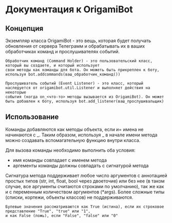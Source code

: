 # Документация к OrigamiBot


## Концепция


Экземпляр класса OrigamiBot - это вещь, которая будет получать обновления от сервера Телеграмм и обрабатывать их
в ваших обработчиках команд и прослушивателях событий.
    
    Обработчик команд (Command Holder) - это пользовательский класс, который вы создаете, и который использует
    свои методы как команды для бота. Он можеть быть прикреплен к боту, используя bot.addcommands(ваш_обработчик_команд())

    Прослушиватель событий (Event Listener) - это класс, который наследуется от origamibot.util.Listener и выполняет действия на некоторые
    события (когда on_<что-то> методы вызывается из OrigamiBot). Он может быть добавлен к боту, используя bot.add_listener(ваш_прослушивальщик)


## Использование

Команды добавляются как методы объекта, если и= имена не начинаются с _. Таким образом, используя _ в начале имени метода можно создавать
вспомагательную функцию внутри класса.

Для вызова команды необходимо выполнить оба условия:

- имя команды совпадает с именем метода
- аргементы команды должны совпадать с сигнатурой метода

Сигнатура метода поддерживает любое число аргументов с аннотацией простых типов (str, int, float, bool через двоеточие) или без нее
(в таком случае, все аргументы считаются строками по умолчанию), так же как и с переменным количеством аргументов (*args).
Более сложные типы (списки, кортежи, объекты классов) не поддерживаются.


    Булевые значения рассматриваются как True (истина), если их строковое представление "True", "true" или "1",
    и как False (ложь), если "False", "false" или "0"
